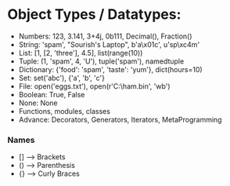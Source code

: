 # Object Types / Datatypes:

- Numbers: 123, 3.141, 3+4j, 0b111, Decimal(), Fraction()
- String: 'spam', "Sourish's Laptop", b'a\x01c', u'sp\xc4m'
- List: [1, [2, 'three'], 4.5], list(range(10))
- Tuple: (1, 'spam', 4, 'U'), tuple('spam'), namedtuple
- Dictionary: {'food': 'spam', 'taste': 'yum'}, dict(hours=10)
- Set: set('abc'), {'a', 'b', 'c'}
- File: open('eggs.txt'), open(r'C:\ham.bin', 'wb')
- Boolean: True, False
- None: None
- Functions, modules, classes
- Advance: Decorators, Generators, Iterators, MetaProgramming

### Names
- [] --> Brackets
- () --> Parenthesis
- {} --> Curly Braces